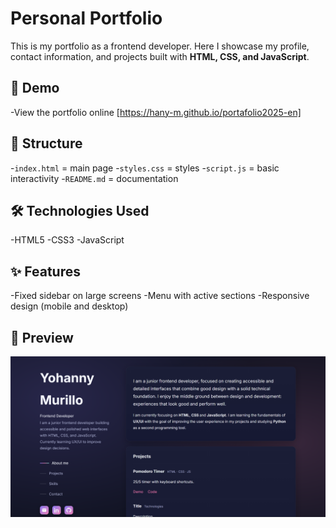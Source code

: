 
# Personal Portfolio

 This is my portfolio as a frontend developer. Here I showcase my profile, contact information, and projects built with **HTML, CSS, and JavaScript**.

## 🚀 Demo

 -View the portfolio online [https://hany-m.github.io/portafolio2025-en]

## 📂 Structure

 -``index.html`` = main page
 -``styles.css`` = styles
 -``script.js`` = basic interactivity
 -``README.md`` = documentation

## 🛠️ Technologies Used

 -HTML5
 -CSS3
 -JavaScript

## ✨ Features

 -Fixed sidebar on large screens
 -Menu with active sections
 -Responsive design (mobile and desktop)

## 📸 Preview

![alt text](./assets/Captura%20de%20pantalla%202025-08-27%20160920.png)
